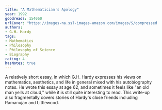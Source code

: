 ```yaml
---
title: "A Mathematician's Apology"
year: 1992
goodreads: 154060
urlCover: "https://images-na.ssl-images-amazon.com/images/S/compressed.photo.goodreads.com/books/1348629338i/154060.jpg"
authors:
- G.H. Hardy
tags:
- Mathematics
- Philosophy
- Philosophy of Science
- Biography
rating: 4
hasNotes: true
---
```


A relatively short essay, in which G.H. Hardy expresses his views on mathematics, aesthetics, and life in general
  mixed with his autobiography notes.
He wrote this essay at age 62, and sometimes it feels like "an old man yells at cloud,"
  while it is still quite interesting to read.
This write-up also fragmentally covers stories of Hardy's close friends including Ramanujan and Littlewood.
